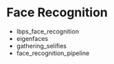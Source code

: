 # Face Recognition

- lbps_face_recognition
- eigenfaces
- gathering_selifies
- face_recognition_pipeline

